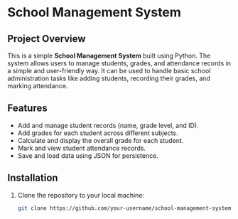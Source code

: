 # School Management System

## Project Overview
This is a simple **School Management System** built using Python. The system allows users to manage students, grades, and attendance records in a simple and user-friendly way. It can be used to handle basic school administration tasks like adding students, recording their grades, and marking attendance.

## Features
- Add and manage student records (name, grade level, and ID).
- Add grades for each student across different subjects.
- Calculate and display the overall grade for each student.
- Mark and view student attendance records.
- Save and load data using JSON for persistence.

## Installation
1. Clone the repository to your local machine:
   ```bash
   git clone https://github.com/your-username/school-management-system.git
